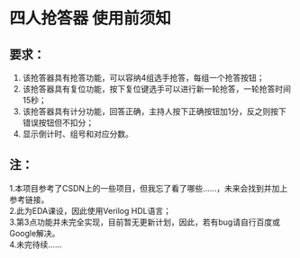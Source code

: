 # 四人抢答器 使用前须知
## 要求：
1. 该抢答器具有抢答功能，可以容纳4组选手抢答，每组一个抢答按钮；
2. 该抢答器具有复位功能，按下复位键选手可以进行新一轮抢答，一轮抢答时间15秒；
3. 该抢答器具有计分功能，回答正确，主持人按下正确按钮加1分，反之则按下错误按钮但不扣分；
4. 显示倒计时、组号和对应分数。
## 注：
1.本项目参考了CSDN上的一些项目，但我忘了看了哪些……，未来会找到并加上参考链接。<br>
2.此为EDA课设，因此使用Verilog HDL语言；<br>
3.第3点功能并未完全实现，目前暂无更新计划，因此，若有bug请自行百度或Google解决。<br>
4.未完待续……<br>
